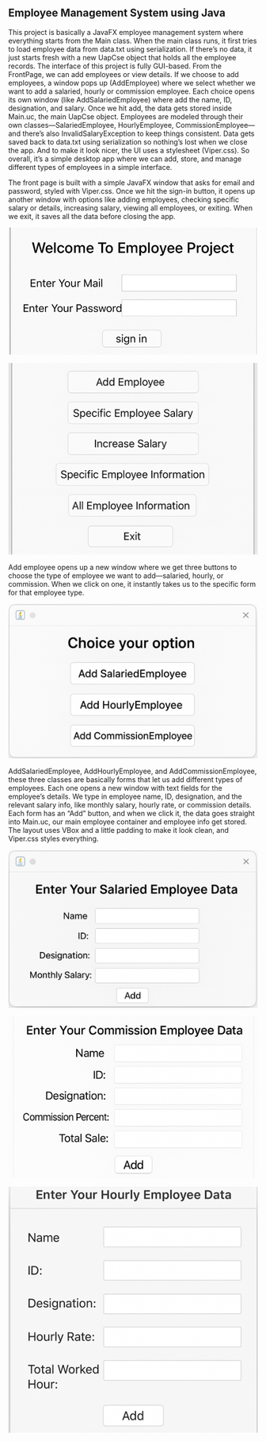 ## Employee Management System using Java

This project is basically a JavaFX employee management system where everything starts from the Main class. When the main class runs, it first tries to load employee data from 
data.txt using serialization. If there’s no data, it just starts fresh with a new UapCse object that holds all the employee records. The interface of this project is fully 
GUI-based. From the FrontPage, we can add employees or view details. If we choose to add employees, a window pops up (AddEmployee) where we select whether we want to 
add a salaried, hourly or commission employee. Each choice opens its own window (like AddSalariedEmployee) where add the name, ID, designation, and salary. 
Once we hit add, the data gets stored inside Main.uc, the main UapCse object. Employees are modeled through their own classes—SalariedEmployee, HourlyEmployee, 
CommissionEmployee—and there’s also InvalidSalaryException to keep things consistent. Data gets saved back to data.txt using serialization so nothing’s lost 
when we close the app. And to make it look nicer, the UI uses a stylesheet (Viper.css). So overall, it’s a simple desktop app where we can add, store, and manage 
different types of employees in a simple interface. <br>

The front page is built with a simple JavaFX window that asks for email and password, styled with Viper.css. Once we hit the sign-in button, it opens up another window with 
options like adding employees, checking specific salary or details, increasing salary, viewing all employees, or exiting. When we exit, it saves all the data before closing 
the app.
<p align="center"><img src="./img/1.png" alt="App Screenshot" style="height:100 px; width:auto;"></p>
<p align="center"><img src="./img/2.png" alt="App Screenshot" style="height:100 px; width:auto;"></p>

Add employee opens up a new window where we get three buttons to choose the type of employee we want to add—salaried, hourly, or commission. 
When we click on one, it instantly takes us to the specific form for that employee type. 
<p align="center"><img src="./img/3.png" alt="App Screenshot" style="height:100 px; width:auto;"></p>

AddSalariedEmployee, AddHourlyEmployee, and AddCommissionEmployee, these three classes are basically forms that let us add different types of employees. Each one opens a new window with text fields for the employee’s details. We type in employee name, ID, designation, and the relevant salary info, like monthly salary, hourly rate, or commission details. Each form has an “Add” button, and when we click it, the data goes straight into Main.uc, our main employee container and employee info get stored. The layout uses VBox and a little padding to make it look clean, and Viper.css styles everything. 
<p align="center"><img src="./img/4.png" alt="App Screenshot" style="height:100 px; width:auto;"></p>
<p align="center"><img src="./img/5.png" alt="App Screenshot" style="height:100 px; width:auto;"></p>
<p align="center"><img src="./img/6.png" alt="App Screenshot" style="height:100 px; width:auto;"></p>




